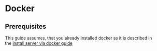 # Docker

## Prerequisites

This guide assumes, that you already installed docker as it is described in the
[install server via docker guide](vocascan-server/installation/docker)
